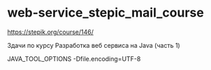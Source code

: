 # web-service_stepic_mail_course
https://stepik.org/course/146/

Здачи по курсу Разработка веб сервиса на Java (часть 1)

JAVA_TOOL_OPTIONS
-Dfile.encoding=UTF-8